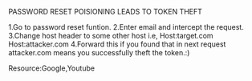 PASSWORD RESET POISIONING LEADS TO TOKEN THEFT

1.Go to password reset funtion.
2.Enter email and intercept the request.
3.Change host header to some other host i.e,
    Host:target.com
    Host:attacker.com
4.Forward this if you found that in next request attacker.com means you successfully theft the token.:)
















Resource:Google,Youtube

